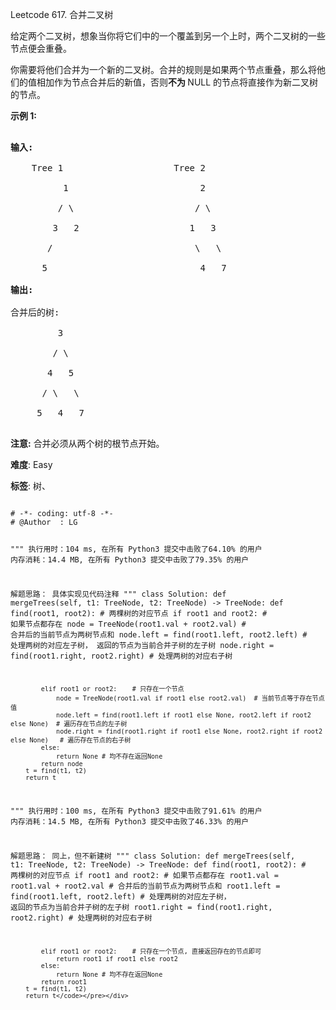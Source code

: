 Leetcode 617. 合并二叉树
<p>给定两个二叉树，想象当你将它们中的一个覆盖到另一个上时，两个二叉树的一些节点便会重叠。</p>


<p>你需要将他们合并为一个新的二叉树。合并的规则是如果两个节点重叠，那么将他们的值相加作为节点合并后的新值，否则<strong>不为&nbsp;</strong>NULL 的节点将直接作为新二叉树的节点。</p>



<p><strong>示例&nbsp;1:</strong></p>



<pre>

<strong>输入:</strong> 

	Tree 1                     Tree 2                  

          1                         2                             

         / \                       / \                            

        3   2                     1   3                        

       /                           \   \                      

      5                             4   7                  

<strong>输出:</strong> 

合并后的树:

	     3

	    / \

	   4   5

	  / \   \ 

	 5   4   7

</pre>



<p><strong>注意:</strong>&nbsp;合并必须从两个树的根节点开始。</p>





 **难度**: Easy



 **标签**: 树、 





<div class="hcb_wrap">
<pre class="prism undefined-numbers lang-python" data-lang="Python"><code>
# -*- coding: utf-8 -*-
# @Author  : LG

"""
执行用时：104 ms, 在所有 Python3 提交中击败了64.10% 的用户
内存消耗：14.4 MB, 在所有 Python3 提交中击败了79.35% 的用户

解题思路：
    具体实现见代码注释
"""
class Solution:
    def mergeTrees(self, t1: TreeNode, t2: TreeNode) -> TreeNode:
        def find(root1, root2): # 两棵树的对应节点
            if root1 and root2: # 如果节点都存在
                node = TreeNode(root1.val + root2.val)  # 合并后的当前节点为两树节点和
                node.left = find(root1.left, root2.left)    # 处理两树的对应左子树， 返回的节点为当前合并子树的左子树
                node.right = find(root1.right, root2.right) # 处理两树的对应右子树

            elif root1 or root2:    # 只存在一个节点
                node = TreeNode(root1.val if root1 else root2.val)  # 当前节点等于存在节点值
                node.left = find(root1.left if root1 else None, root2.left if root2 else None)  # 遍历存在节点的左子树
                node.right = find(root1.right if root1 else None, root2.right if root2 else None)   # 遍历存在节点的右子树
            else:
                return None # 均不存在返回None
            return node
        t = find(t1, t2)
        return t


"""
执行用时：100 ms, 在所有 Python3 提交中击败了91.61% 的用户
内存消耗：14.5 MB, 在所有 Python3 提交中击败了46.33% 的用户

解题思路：
    同上，但不新建树
"""
class Solution:
    def mergeTrees(self, t1: TreeNode, t2: TreeNode) -> TreeNode:
        def find(root1, root2): # 两棵树的对应节点
            if root1 and root2: # 如果节点都存在
                root1.val = root1.val + root2.val  # 合并后的当前节点为两树节点和
                root1.left = find(root1.left, root2.left)    # 处理两树的对应左子树， 返回的节点为当前合并子树的左子树
                root1.right = find(root1.right, root2.right) # 处理两树的对应右子树

            elif root1 or root2:    # 只存在一个节点, 直接返回存在的节点即可
                return root1 if root1 else root2
            else:
                return None # 均不存在返回None
            return root1
        t = find(t1, t2)
        return t</code></pre></div>
